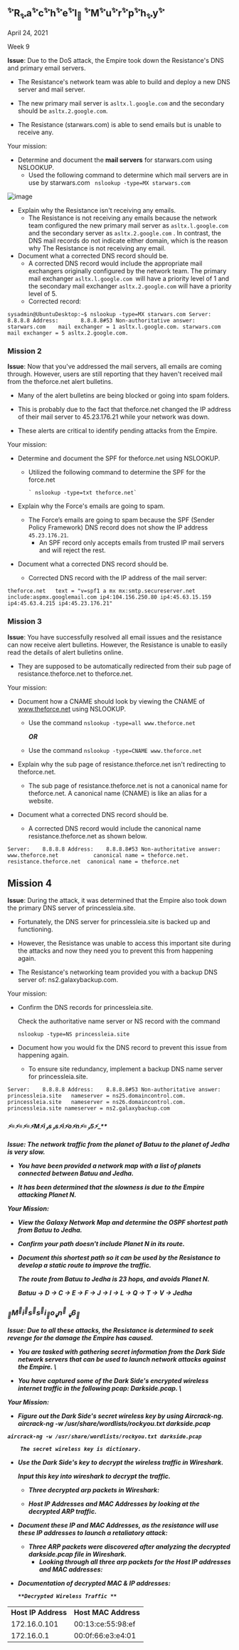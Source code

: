 ## <sup>✨</sup>R<sub>✨</sub>a<sup>✨</sup>c<sup>✨</sup>h<sup>✨</sup>e<sup>✨</sup>l<sub>🌟</sub> <sup>✨</sup>M<sup>✨</sup>u<sup>✨</sup>r<sup>✨</sup>p<sup>✨</sup>h<sub>✨</sub>y<sup>✨</sup>

April 24, 2021

Week 9

**Issue**: Due to the DoS attack, the Empire took down the Resistance's DNS and primary email servers.



*   The Resistance's network team was able to build and deploy a new DNS server and mail server.

*   The new primary mail server is `asltx.l.google.com` and the secondary should be `asltx.2.google.com`. 

*   The Resistance (starwars.com) is able to send emails but is unable to receive any. 


Your mission:



*   Determine and document the **mail servers** for starwars.com using NSLOOKUP.
    *   Used the following command to determine which mail servers are in use by starwars.com ` nslookup -type=MX starwars.com`
 
![image](https://user-images.githubusercontent.com/76081641/119240297-4669a200-bb14-11eb-8da1-a9e12a50ee84.png)

*   Explain why the Resistance isn't receiving any emails.
    *   The Resistance is not receiving any emails because the network team configured the new primary mail server as `asltx.l.google.com ` and the secondary server as `asltx.2.google.com` . In contrast, the DNS mail records do not indicate either domain, which is the reason why The Resistance is not receiving any email. 
*   Document what a corrected DNS record should be.
    *   A corrected DNS record would include the appropriate mail exchangers originally configured by the network team. The primary mail exchanger `asltx.l.google.com `will have a priority level of 1 and the secondary mail exchanger `asltx.2.google.com` will have a priority level of 5. 
    *   Corrected record:

`sysadmin@UbuntuDesktop:~$ nslookup -type=MX starwars.com
Server:		8.8.8.8
Address:	   8.8.8.8#53
Non-authoritative answer:
starwars.com	mail exchanger = 1 asltx.l.google.com.
starwars.com	mail exchanger = 5 asltx.2.google.com.`


### Mission 2

**Issue**: Now that you've addressed the mail servers, all emails are coming through. However, users are still reporting that they haven't received mail from the theforce.net alert bulletins.



*   Many of the alert bulletins are being blocked or going into spam folders. 

*   This is probably due to the fact that theforce.net changed the IP address of their mail server to 45.23.176.21 while your network was down. 

*   These alerts are critical to identify pending attacks from the Empire. 


Your mission:



*   Determine and document the SPF for theforce.net using NSLOOKUP.
    *   Utilized the following command to determine the SPF for the force.net

            ` nslookup -type=txt theforce.net`


*   Explain why the Force's emails are going to spam.
    *   The Force’s emails are going to spam because the SPF (Sender Policy Framework) DNS record does not show the IP address `45.23.176.21`. 
        *   An SPF record only accepts emails from trusted IP mail servers and will reject the rest.  

*   Document what a corrected DNS record should be.
    *   Corrected DNS record with the IP address of the mail server:
    
`theforce.net	text = "v=spf1 a mx mx:smtp.secureserver.net include:aspmx.googlemail.com ip4:104.156.250.80 ip4:45.63.15.159 ip4:45.63.4.215 ip4:45.23.176.21"`


### Mission 3

**Issue**: You have successfully resolved all email issues and the resistance can now receive alert bulletins. However, the Resistance is unable to easily read the details of alert bulletins online.



*   They are supposed to be automatically redirected from their sub page of resistance.theforce.net to theforce.net.

Your mission:



*   Document how a CNAME should look by viewing the CNAME of www.theforce.net using NSLOOKUP.
    *   Use the command `nslookup -type=all www.theforce.net`

        **_OR_**

    *   Use the command `nslookup -type=CNAME www.theforce.net`


*   Explain why the sub page of resistance.theforce.net isn't redirecting to theforce.net.
    *   The sub page of resistance.theforce.net is not a canonical name for theforce.net. A canonical name (CNAME) is like an alias for a website.  

*   Document what a corrected DNS record should be.
    *   A corrected DNS record would include the canonical name resistance.theforce.net as shown below.  

`Server:	8.8.8.8
Address:	8.8.8.8#53
Non-authoritative answer:
www.theforce.net	       canonical name = theforce.net.
resistance.theforce.net  canonical name = theforce.net`


## Mission 4

**Issue**: During the attack, it was determined that the Empire also took down the primary DNS server of princessleia.site.



*   Fortunately, the DNS server for princessleia.site is backed up and functioning. 

*   However, the Resistance was unable to access this important site during the attacks and now they need you to prevent this from happening again. 

*   The Resistance's networking team provided you with a backup DNS server of: ns2.galaxybackup.com. 


Your mission:



*   Confirm the DNS records for princessleia.site.

    Check the authoritative name server or NS record with the command


     `nslookup -type=NS princessleia.site`

*   Document how you would fix the DNS record to prevent this issue from happening again.
    *   To ensure site redundancy, implement a backup DNS name server for princessleia.site.

`Server:	8.8.8.8
Address:	8.8.8.8#53
Non-authoritative answer:
princessleia.site	nameserver = ns25.domaincontrol.com.
princessleia.site	nameserver = ns26.domaincontrol.com.
princessleia.site nameserver = ns2.galaxybackup.com`


### <sup><strong><em>⚡≡⚡≡⚡≡⚡M⚡i<sub>⚡</sub>s<sub>⚡</sub>s⚡i⚡o⚡n⚡≡<sub>⚡</sub>5⚡_**</sup>

**Issue**: The network traffic from the planet of Batuu to the planet of Jedha is very slow.



*   You have been provided a network map with a list of planets connected between Batuu and Jedha. 

*   It has been determined that the slowness is due to the Empire attacking Planet N. 


Your Mission:



*   View the Galaxy Network Map and determine the OSPF shortest path from Batuu to Jedha. 

*   Confirm your path doesn't include Planet N in its route. 

*   Document this shortest path so it can be used by the Resistance to develop a static route to improve the traffic.

    **The route from Batuu to Jedha is 23 hops, and avoids Planet N.**


    **Batuu → D → C → E → F → J → I → L → Q → T → V → Jedha**



### <sub>🦇</sub>M<sup>👻</sup>i<sup>🎃</sup>s<sup>🦇</sup>s<sup>👻</sup>i<sub>🎃</sub>o<sub>💀</sub>n<sup>🎃</sup> <sub>💀</sub>6<sub>👻</sub>

**Issue:** Due to all these attacks, the Resistance is determined to seek revenge for the damage the Empire has caused.



*   You are tasked with gathering secret information from the Dark Side network servers that can be used to launch network attacks against the Empire. \

*   You have captured some of the Dark Side's encrypted wireless internet traffic in the following pcap: Darkside.pcap. \


Your Mission:



*   Figure out the Dark Side's secret wireless key by using Aircrack-ng. 
aircrack-ng -w /usr/share/wordlists/rockyou.txt darkside.pcap 

  
`aircrack-ng -w /usr/share/wordlists/rockyou.txt darkside.pcap`



        The secret wireless key is dictionary. 


*   Use the Dark Side's key to decrypt the wireless traffic in Wireshark.

    Input this key into wireshark to decrypt the traffic.

    *   Three decrypted arp packets in Wireshark: 


    *   Host IP Addresses and MAC Addresses by looking at the decrypted ARP traffic. 

*   Document these IP and MAC Addresses, as the resistance will use these IP addresses to launch a retaliatory attack: 
    *   Three ARP packets were discovered after analyzing the decrypted darkside.pcap file in Wireshark. 
        *   Looking through all three arp packets for the Host IP addresses and MAC addresses:

*   Documentation of decrypted MAC & IP addresses:

        **Decrypted Wireless Traffic **


<table>
  <tr>
   <td>
<strong>Host IP Address</strong>
   </td>
   <td><strong>Host MAC Address </strong>
   </td>
  </tr>
  <tr>
   <td>172.16.0.101
   </td>
   <td>00:13:ce:55:98:ef
   </td>
  </tr>
  <tr>
   <td>172.16.0.1
   </td>
   <td>00:0f:66:e3:e4:01
   </td>
  </tr>
</table>

